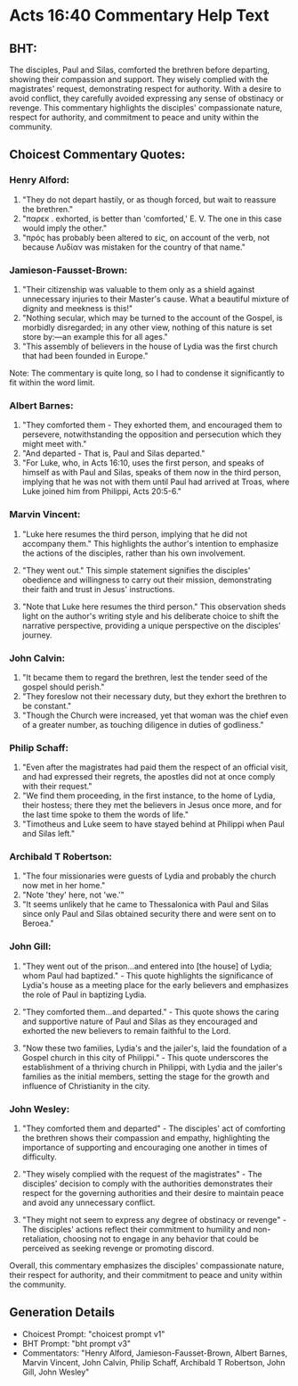 # Acts 16:40 Commentary Help Text

## BHT:
The disciples, Paul and Silas, comforted the brethren before departing, showing their compassion and support. They wisely complied with the magistrates' request, demonstrating respect for authority. With a desire to avoid conflict, they carefully avoided expressing any sense of obstinacy or revenge. This commentary highlights the disciples' compassionate nature, respect for authority, and commitment to peace and unity within the community.

## Choicest Commentary Quotes:
### Henry Alford:
1. "They do not depart hastily, or as though forced, but wait to reassure the brethren."
2. "παρεκ . exhorted, is better than 'comforted,' E. V. The one in this case would imply the other."
3. "πρός has probably been altered to εἰς, on account of the verb, not because Λυδίαν was mistaken for the country of that name."

### Jamieson-Fausset-Brown:
1. "Their citizenship was valuable to them only as a shield against unnecessary injuries to their Master's cause. What a beautiful mixture of dignity and meekness is this!"
2. "Nothing secular, which may be turned to the account of the Gospel, is morbidly disregarded; in any other view, nothing of this nature is set store by:—an example this for all ages."
3. "This assembly of believers in the house of Lydia was the first church that had been founded in Europe."

Note: The commentary is quite long, so I had to condense it significantly to fit within the word limit.

### Albert Barnes:
1. "They comforted them - They exhorted them, and encouraged them to persevere, notwithstanding the opposition and persecution which they might meet with."
2. "And departed - That is, Paul and Silas departed."
3. "For Luke, who, in Acts 16:10, uses the first person, and speaks of himself as with Paul and Silas, speaks of them now in the third person, implying that he was not with them until Paul had arrived at Troas, where Luke joined him from Philippi, Acts 20:5-6."

### Marvin Vincent:
1. "Luke here resumes the third person, implying that he did not accompany them." This highlights the author's intention to emphasize the actions of the disciples, rather than his own involvement.

2. "They went out." This simple statement signifies the disciples' obedience and willingness to carry out their mission, demonstrating their faith and trust in Jesus' instructions.

3. "Note that Luke here resumes the third person." This observation sheds light on the author's writing style and his deliberate choice to shift the narrative perspective, providing a unique perspective on the disciples' journey.

### John Calvin:
1. "It became them to regard the brethren, lest the tender seed of the gospel should perish." 
2. "They foreslow not their necessary duty, but they exhort the brethren to be constant." 
3. "Though the Church were increased, yet that woman was the chief even of a greater number, as touching diligence in duties of godliness."

### Philip Schaff:
1. "Even after the magistrates had paid them the respect of an official visit, and had expressed their regrets, the apostles did not at once comply with their request." 
2. "We find them proceeding, in the first instance, to the home of Lydia, their hostess; there they met the believers in Jesus once more, and for the last time spoke to them the words of life." 
3. "Timotheus and Luke seem to have stayed behind at Philippi when Paul and Silas left."

### Archibald T Robertson:
1. "The four missionaries were guests of Lydia and probably the church now met in her home." 
2. "Note 'they' here, not 'we.'"
3. "It seems unlikely that he came to Thessalonica with Paul and Silas since only Paul and Silas obtained security there and were sent on to Beroea."

### John Gill:
1. "They went out of the prison...and entered into [the house] of Lydia; whom Paul had baptized." - This quote highlights the significance of Lydia's house as a meeting place for the early believers and emphasizes the role of Paul in baptizing Lydia.

2. "They comforted them...and departed." - This quote shows the caring and supportive nature of Paul and Silas as they encouraged and exhorted the new believers to remain faithful to the Lord.

3. "Now these two families, Lydia's and the jailer's, laid the foundation of a Gospel church in this city of Philippi." - This quote underscores the establishment of a thriving church in Philippi, with Lydia and the jailer's families as the initial members, setting the stage for the growth and influence of Christianity in the city.

### John Wesley:
1. "They comforted them and departed" - The disciples' act of comforting the brethren shows their compassion and empathy, highlighting the importance of supporting and encouraging one another in times of difficulty.

2. "They wisely complied with the request of the magistrates" - The disciples' decision to comply with the authorities demonstrates their respect for the governing authorities and their desire to maintain peace and avoid any unnecessary conflict.

3. "They might not seem to express any degree of obstinacy or revenge" - The disciples' actions reflect their commitment to humility and non-retaliation, choosing not to engage in any behavior that could be perceived as seeking revenge or promoting discord.

Overall, this commentary emphasizes the disciples' compassionate nature, their respect for authority, and their commitment to peace and unity within the community.


## Generation Details
- Choicest Prompt: "choicest prompt v1"
- BHT Prompt: "bht prompt v3"
- Commentators: "Henry Alford, Jamieson-Fausset-Brown, Albert Barnes, Marvin Vincent, John Calvin, Philip Schaff, Archibald T Robertson, John Gill, John Wesley"
